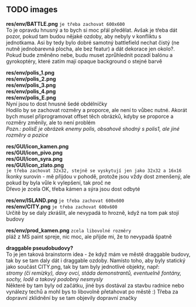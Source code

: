 ## TODO images

**res/env/BATTLE.png** `je třeba zachovat 600x600`  
	To je opravdu hnusný a to bych si moc přál předělat.
	Avšak je třeba dát pozor, pokud tam budou nějaké ozdoby, aby nebyly v konfliktu s jednotkama.
	Asi by tedy bylo dobré samotný battlefield nechat čistý (ne nutně jednobarevná plocha, ale bez featur) a dát dekorace jen okolo?.  
	Pokud bude změněno nebe, budu muset zprůhlednit pozadí balónu a gyrokoptéry, které zatím mají opaque background o stejné barvě

**res/env/polis_1.png**  
**res/env/polis_2.png**  
**res/env/polis_3.png**  
**res/env/polis_4.png**  
**res/env/polis_E.png**  
	Nyní jsou to dost hnusné šedé obdélníčky  
	Hodilo by se zachovat rozměry a proporce, ale není to vůbec nutné.
	Akorát bych musel připrogramovat offset těch obrázků, kdyby se proporce a rozměry změnily, ale to není problém  
	_Pozn.: polisE je obrázek enemy polis, obsahově shodný s polis1, ale jiné rozměry a pozice_

**res/GUI/icon_kamen.png**  
**res/GUI/icon_pivo.png**  
**res/GUI/icon_syra.png**  
**res/GUI/icon_zlato.png**  
	`je třeba zachovat 32x32, stejně se vyskytují jen jako 32x32 a 16x16`  
	Ikonky surovin - mě přijdou v pohodě, protože jsou vždy dost zmenšený, ale pokud by byla vůle k vylepšení, tak proč ne  
	Dřevo je zcela OK, třeba kámen a sýra jsou dost odbyté

**res/env/ISLAND.png** `je třeba zachovat 600x600`  
**res/env/CITY.png** `je třeba zachovat 600x600`  
	Určitě by se daly zkrášlit, ale nevypadá to hrozně, když na tom pak stojí budovy

**res/env/prod_kamen.png** `zcela libovolné rozměry`  
	pláž z MS paint spreje, nic moc, ale přijde mi, že to nevypadá špatně

**draggable pseudobudovy?**  
	To je jen taková brainstorm idea - že když mám ve městě draggable budovy, tak by se tam daly dát i draggable ozdoby.
	Namísto toho, aby byly statický jako součást CITY.png, tak by tam byly jednotlivé objekty, např:  
	_stromy (či remízky), davy ovcí, stáda demonstrantů, eventuelně fontány, sochy, lodě a takový podobný nesmysly_  
	Některé by tam byly od začátku, jiné bys dostával za stavbu radnice nebo vynálezy techů a mohl bys to libovolně přetahovat po městě :)
		Třeba za dopravní zklidnění by se tam objevily dopravní značky
